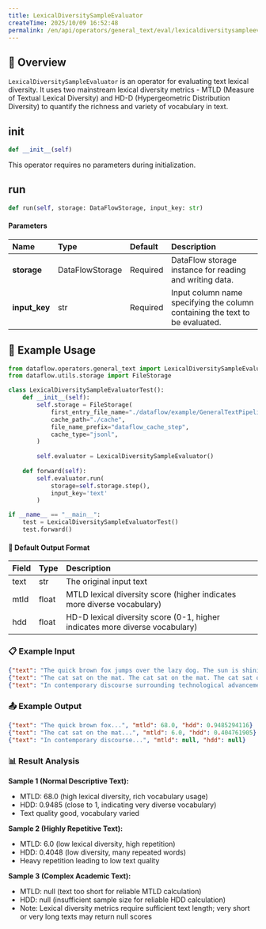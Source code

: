```yaml
---
title: LexicalDiversitySampleEvaluator
createTime: 2025/10/09 16:52:48
permalink: /en/api/operators/general_text/eval/lexicaldiversitysampleevaluator/
---
```


## 📘 Overview

`LexicalDiversitySampleEvaluator` is an operator for evaluating text lexical diversity. It uses two mainstream lexical diversity metrics - MTLD (Measure of Textual Lexical Diversity) and HD-D (Hypergeometric Distribution Diversity) to quantify the richness and variety of vocabulary in text.

## __init__

```python
def __init__(self)
```

This operator requires no parameters during initialization.

## run

```python
def run(self, storage: DataFlowStorage, input_key: str)
```

#### Parameters
| Name | Type | Default | Description |
| :------------- | :---------------- | :---------------- | :----------------- |
| **storage** | DataFlowStorage | Required | DataFlow storage instance for reading and writing data. |
| **input_key** | str | Required | Input column name specifying the column containing the text to be evaluated. |

## 🧠 Example Usage
```python
from dataflow.operators.general_text import LexicalDiversitySampleEvaluator
from dataflow.utils.storage import FileStorage

class LexicalDiversitySampleEvaluatorTest():
    def __init__(self):
        self.storage = FileStorage(
            first_entry_file_name="./dataflow/example/GeneralTextPipeline/eval_test_input.jsonl",
            cache_path="./cache",
            file_name_prefix="dataflow_cache_step",
            cache_type="jsonl",
        )
        
        self.evaluator = LexicalDiversitySampleEvaluator()
        
    def forward(self):
        self.evaluator.run(
            storage=self.storage.step(),
            input_key='text'
        )

if __name__ == "__main__":
    test = LexicalDiversitySampleEvaluatorTest()
    test.forward()
```

#### 🧾 Default Output Format
| Field | Type | Description |
| :--- | :---- | :---------- |
| text | str | The original input text |
| mtld | float | MTLD lexical diversity score (higher indicates more diverse vocabulary) |
| hdd | float | HD-D lexical diversity score (0-1, higher indicates more diverse vocabulary) |

### 📋 Example Input
```json
{"text": "The quick brown fox jumps over the lazy dog. The sun is shining brightly in the clear blue sky. Birds are singing melodiously in the tall green trees. Children are playing happily in the beautiful park. Flowers are blooming magnificently everywhere you look. Nature displays its wonder through colorful butterflies dancing among fragrant roses. People enjoy peaceful walks along winding pathways surrounded by lush vegetation."}
{"text": "The cat sat on the mat. The cat sat on the mat. The cat sat on the mat. The cat sat on the mat. The cat sat on the mat. The cat sat on the mat. The cat sat on the mat. The cat sat on the mat. The cat sat on the mat. The cat sat on the mat. The cat sat on the mat. The cat sat on the mat. The cat sat on the mat. The cat sat on the mat."}
{"text": "In contemporary discourse surrounding technological advancement, one must acknowledge the multifaceted ramifications of artificial intelligence implementation. The epistemological considerations necessitate comprehensive analysis of socioeconomic implications. Furthermore, the paradigmatic shift toward automation requires meticulous examination of ethical frameworks governing algorithmic decision-making processes. Subsequently, organizational infrastructures must accommodate transformative methodologies while simultaneously addressing unprecedented complexities inherent within technological ecosystems."}
```

### 📤 Example Output
```json
{"text": "The quick brown fox...", "mtld": 68.0, "hdd": 0.9485294116}
{"text": "The cat sat on the mat...", "mtld": 6.0, "hdd": 0.404761905}
{"text": "In contemporary discourse...", "mtld": null, "hdd": null}
```

### 📊 Result Analysis

**Sample 1 (Normal Descriptive Text):**
- MTLD: 68.0 (high lexical diversity, rich vocabulary usage)
- HDD: 0.9485 (close to 1, indicating very diverse vocabulary)
- Text quality good, vocabulary varied

**Sample 2 (Highly Repetitive Text):**
- MTLD: 6.0 (low lexical diversity, high repetition)
- HDD: 0.4048 (low diversity, many repeated words)
- Heavy repetition leading to low text quality

**Sample 3 (Complex Academic Text):**
- MTLD: null (text too short for reliable MTLD calculation)
- HDD: null (insufficient sample size for reliable HDD calculation)
- Note: Lexical diversity metrics require sufficient text length; very short or very long texts may return null scores

